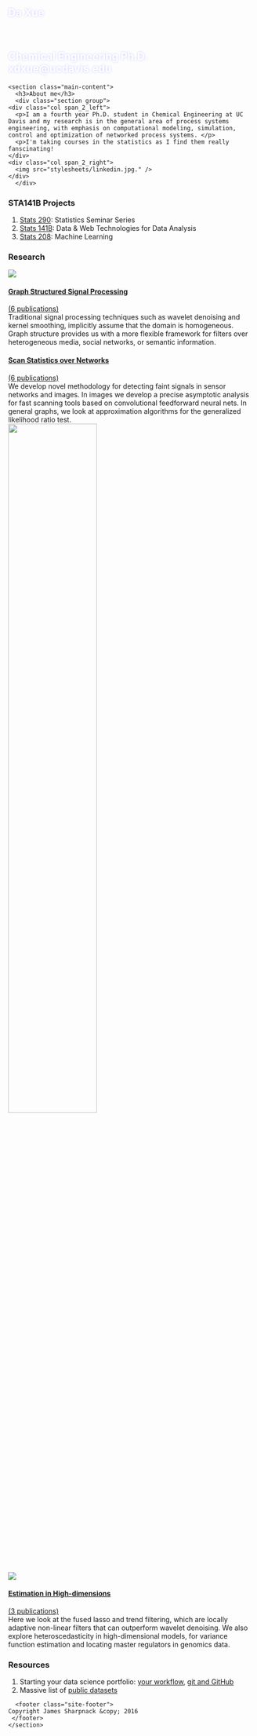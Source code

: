 <!-- This page was generated by GitHub Pages using the Hack theme by Ben Bleikamp. -->
<html lang="en-us">
  <head>
    <meta charset="UTF-8">
    <title>Da Xue</title>
    <meta name="viewport" content="width=device-width, initial-scale=1">
    <link rel="stylesheet" type="text/css" href="stylesheets/normalize.css" media="screen">
    <link href='https://fonts.googleapis.com/css?family=Open+Sans:400,700' rel='stylesheet' type='text/css'>
    <link rel="stylesheet" type="text/css" href="stylesheets/stylesheet.css" media="screen">
    <link rel="stylesheet" type="text/css" href="stylesheets/github-light.css" media="screen">
        <style type="text/css">
      .page-header {
      background-image:url("stylesheets/waterwise.jpg");
      color: #fff;
      text-shadow: 0px 0px 4px #ccccff;
      }
    </style>
  </head>
  <body>
    <section class="page-header">
      <h1 class="project-name">Da Xue</h1>
      <h2 class="project-tagline">Chemical Engineering Ph.D. <br>xdxue@ucdavis.edu</h2>
    </section>

    <section class="main-content">
      <h3>About me</h3>
      <div class="section group">
	<div class="col span_2_left">
      <p>I am a fourth year Ph.D. student in Chemical Engineering at UC Davis and my research is in the general area of process systems engineering, with emphasis on computational modeling, simulation, control and optimization of networked process systems. </p>
      <p>I'm taking courses in the statistics as I find them really fanscinating! 
	</div>
	<div class="col span_2_right">
	  <img src="stylesheets/linkedin.jpg." />
	</div>
      </div>

<h3>STA141B Projects</h3>
<ol>
  <li><a href="https://docs.google.com/document/d/15snbrjlwUYmwj4voSA_33qqtMxHrYXKlhnElGK1dPC0/edit?usp=sharing">Stats 290</a>: Statistics Seminar Series</li>
  <li><a href="141B/index.html">Stats 141B</a>: Data & Web Technologies for Data Analysis</li>
  <li><a href="208/index.html">Stats 208</a>: Machine Learning</li>
</ol>

<h3>Research</h3>

<div class="pubsec section group">
<div class="col span_half">
  <a href="research/graphsignal.html"><img src="media/As_slide.png" type="application/pdf"></img></a>
</div>
<div class="col span_half">
  <a href="research/graphsignal.html"><h4>Graph Structured Signal Processing</h4>
  (6 publications)<br></a>
  Traditional signal processing techniques such as wavelet denoising and kernel smoothing, implicitly assume that the domain is homogeneous.  Graph structure provides us with a more flexible framework for filters over heterogeneous media, social networks, or semantic information.
</div>
</div>

<div class="pubsec section group">
<div class="col span_half">
  <a href="research/scan.html"><h4>Scan Statistics over Networks</h4>
    (6 publications)<br></a>
    We develop novel methodology for detecting faint signals in sensor networks and images.
  In images we develop a precise asymptotic analysis for fast scanning tools based on convolutional feedforward neural nets.
  In general graphs, we look at approximation algorithms for the generalized likelihood ratio test.
</div>
<div class="col span_half">
  <a href="research/scan.html"><img width="60%" src="media/graphscan.png" type="application/pdf"></img></a>
</div>
</div>

<div class="pubsec section group">
<div class="col span_half">
  <a href="research/nonpara.html"><img src="media/noisyFused2.png" type="application/pdf"></img></a>
</div>
<div class="col span_half">
  <a href="research/nonpara.html"><h4>Estimation in High-dimensions</h4>
  (3 publications)<br></a>
  Here we look at the fused lasso and trend filtering, which are locally adaptive non-linear filters that can outperform wavelet denoising.
  We also explore heteroscedasticity in high-dimensional models, for variance function estimation and locating master regulators in genomics data.
</div>
</div>

<h3>Resources</h3>

<ol>
  <li>Starting your data science portfolio: <a href="141B/workflow.html">your workflow</a>, <a href="141B/git_instructions.html">git and GitHub</a></li>
  <li>Massive list of <a href="https://github.com/caesar0301/awesome-public-datasets">public datasets</a></li>
</ol>
  


      <footer class="site-footer">
	Copyright James Sharpnack &copy; 2016
     </footer>
    </section>  
  </body>
</html>

